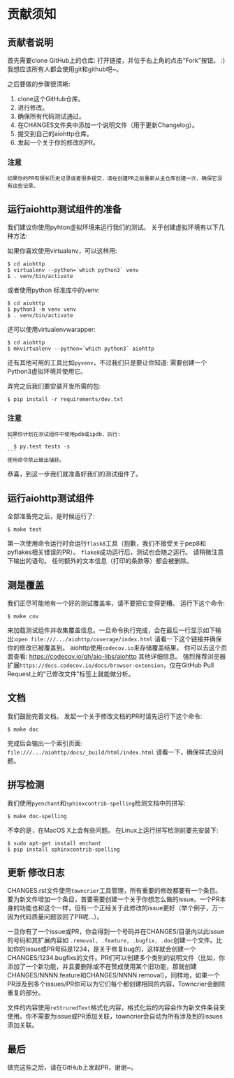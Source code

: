 # 贡献须知
## 贡献者说明
首先需要clone GitHub上的仓库: 打开链接，并位于右上角的点击“Fork”按钮。
:) 我想应该所有人都会使用git和github吧~。

之后要做的步骤很清晰:
1. clone这个GitHub仓库。
2. 进行修改。
3. 确保所有代码测试通过。
4. 在CHANGES文件夹中添加一个说明文件（用于更新Changelog）。
5. 提交到自己的aiohttp仓库。
6. 发起一个关于你的修改的PR。

### 注意
    如果你的PR有很长历史记录或者很多提交，请在创建PR之前重新从主仓库创建一次，确保它没有这些记录。


## 运行aiohttp测试组件的准备
我们建议你使用pyhton虚拟环境来运行我们的测试。
关于创建虚拟环境有以下几种方法:

如果你喜欢使用virtualenv，可以这样用:
```
$ cd aiohttp
$ virtualenv --python=`which python3` venv
$ . venv/bin/activate
```
或者使用python 标准库中的venv:
```
$ cd aiohttp
$ python3 -m venv venv
$ . venv/bin/activate
```
还可以使用virtualenvwarapper:
```
$ cd aiohttp
$ mkvirtualenv --python=`which python3` aiohttp
```
还有其他可用的工具比如`pyvenv`，不过我们只是要让你知道: 需要创建一个Python3虚拟环境并使用它。

弄完之后我们要安装开发所需的包:
```
$ pip install -r requirements/dev.txt
```
### 注意
    如果你计划在测试组件中使用pdb或ipdb，执行:
    ```
      $ py.test tests -s
    ```
    使用命令禁止输出捕获。
恭喜，到这一步我们就准备好我们的测试组件了。

##  运行aiohttp测试组件
全部准备完之后，是时候运行了:
```
$ make test
```
第一次使用命令运行时会运行`flask8`工具（抱歉，我们不接受关于pep8和pyflakes相关错误的PR）。
`flake8`成功运行后，测试也会随之运行。
请稍微注意下输出的语句。
任何额外的文本信息（打印的条款等）都会被删除。

## 测是覆盖
我们正尽可能地有一个好的测试覆盖率，请不要把它变得更糟。
运行下这个命令:
```
$ make cov
```
来加载测试组件并收集覆盖信息。一旦命令执行完成，会在最后一行显示如下输出:`open file:///.../aiohttp/coverage/index.html`
请看一下这个链接并确保你的修改已被覆盖到。
aiohttp使用`codecov.io`来存储覆盖结果。 你可以去这个页面查看: https://codecov.io/gh/aio-libs/aiohttp 其他详细信息。
强烈推荐浏览器扩展`https://docs.codecov.io/docs/browser-extension`，仅在GitHub Pull Request上的"已修改文件"标签上就能做分析。

## 文档
我们鼓励完善文档。
发起一个关于修改文档的PR时请先运行下这个命令:
```
$ make doc
```
完成后会输出一个索引页面: `file:///.../aiohttp/docs/_build/html/index.html`
请看一下，确保样式没问题。

## 拼写检测
我们使用`pyenchant`和`sphinxcontrib-spelling`检测文档中的拼写:
```
$ make doc-spelling
```
不幸的是，在MacOS X上会有些问题。
在Linux上运行拼写检测前要先安装下:
```
$ sudo apt-get install enchant
$ pip install sphinxcontrib-spelling
```

## 更新 修改日志
CHANGES.rst文件使用`towncrier`工具管理，所有重要的修改都要有一个条目。
要为新文件增加一个条目，首要需要创建一个关于你想怎么做的issue。一个PR本身的功能也和这个一样，但有一个正经关于此修改的issue更好（举个例子，万一因为代码质量问题驳回了PR呢...）。

一旦你有了一个issue或PR，你会得到一个号码并在CHANGES/目录内以此issue的号码和其扩展内容如 `.removal, .feature, .bugfix, .doc`创建一个文件。比如你的issue或PR号码是1234，是关于修复bug的，这样就会创建一个CHANGES/1234.bugfixs的文件。PR们可以创建多个类别的说明文件（比如，你添加了一个新功能，并且要删除或不在赞成使用某个旧功能，那就创建CHANGES/NNNN.feature和CHANGES/NNNN.removal）。同样地，如果一个PR涉及到多个issues/PR你可以为它们每个都创建相同的内容，Towncrier会删除重复的部分。

文件的内容使用`reStruredText`格式化内容，格式化后的内容会作为新文件条目来使用。你不需要为issue或PR添加关联，towncrier会自动为所有涉及到的issues添加关联。

## 最后
做完这些之后，请在GitHub上发起PR，谢谢~。





